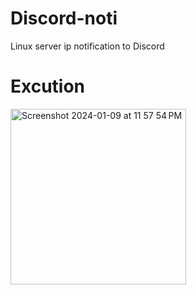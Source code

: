 # Discord-noti
Linux server ip notification to Discord

# Excution
<img width="281" alt="Screenshot 2024-01-09 at 11 57 54 PM" src="https://github.com/je0nh/Discord-noti/assets/145730125/0c8114f4-0e94-44be-aaeb-3c6a0f8940e4">
